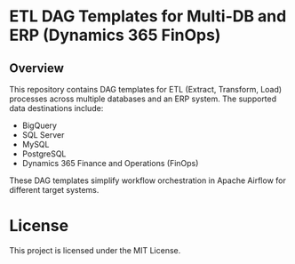# ETL DAG Templates for Multi-DB and ERP (Dynamics 365 FinOps)

## Overview

This repository contains DAG templates for ETL (Extract, Transform, Load) processes across multiple databases and an ERP system. The supported data destinations include:
- BigQuery
- SQL Server
- MySQL
- PostgreSQL
- Dynamics 365 Finance and Operations (FinOps)

These DAG templates simplify workflow orchestration in Apache Airflow for different target systems.

# License
This project is licensed under the MIT License.